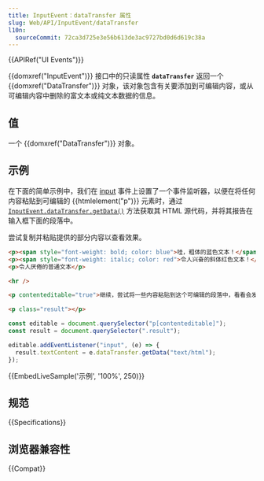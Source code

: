 ```yaml
---
title: InputEvent：dataTransfer 属性
slug: Web/API/InputEvent/dataTransfer
l10n:
  sourceCommit: 72ca3d725e3e56b613de3ac9727bd0d6d619c38a
---
```


{{APIRef("UI Events")}}

{{domxref("InputEvent")}} 接口中的只读属性 **`dataTransfer`** 返回一个 {{domxref("DataTransfer")}} 对象，该对象包含有关要添加到可编辑内容，或从可编辑内容中删除的富文本或纯文本数据的信息。

## 值

一个 {{domxref("DataTransfer")}} 对象。

## 示例

在下面的简单示例中，我们在 [input](/zh-CN/docs/Web/API/Element/input_event) 事件上设置了一个事件监听器，以便在将任何内容粘贴到可编辑的 {{htmlelement("p")}} 元素时，通过 [`InputEvent.dataTransfer.getData()`](/zh-CN/docs/Web/API/DataTransfer/getData) 方法获取其 HTML 源代码，并将其报告在输入框下面的段落中。

尝试复制并粘贴提供的部分内容以查看效果。

```html
<p><span style="font-weight: bold; color: blue">哇，粗体的蓝色文本！</span></p>
<p><span style="font-weight: italic; color: red">令人兴奋的斜体红色文本！</span></p>
<p>令人厌倦的普通文本</p>

<hr />

<p contenteditable="true">继续，尝试将一些内容粘贴到这个可编辑的段落中，看看会发生什么！</p>

<p class="result"></p>
```

```js
const editable = document.querySelector("p[contenteditable]");
const result = document.querySelector(".result");

editable.addEventListener("input", (e) => {
  result.textContent = e.dataTransfer.getData("text/html");
});
```

{{EmbedLiveSample('示例', '100%', 250)}}

## 规范

{{Specifications}}

## 浏览器兼容性

{{Compat}}
